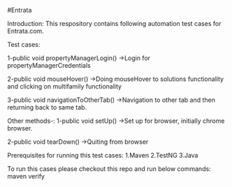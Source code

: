 #Entrata

Introduction:
This respository contains following automation test cases for Entrata.com.

Test cases:

1-public void propertyManagerLogin()
->Login for propertyManagerCredentials

2-public void mouseHover()
->Doing mouseHover to solutions functionality and clicking on multifamily
functionality

3-public void navigationToOtherTab()
->Navigation to other tab and then returning back to same tab.


Other methods-:
1-public void setUp()
->Set up for browser, initially chrome browser.

2-public void tearDown()
->Quiting from browser

Prerequisites for running this test cases:
1.Maven
2.TestNG
3.Java

To run this cases please checkout this repo and run below commands:
maven verify





